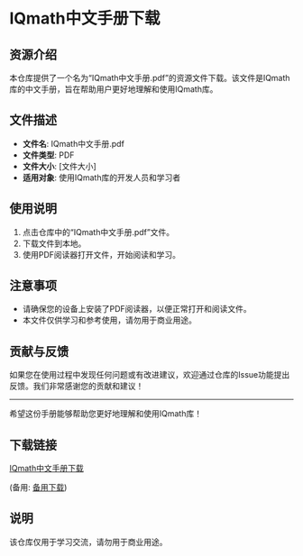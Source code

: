 # IQmath中文手册下载

## 资源介绍

本仓库提供了一个名为“IQmath中文手册.pdf”的资源文件下载。该文件是IQmath库的中文手册，旨在帮助用户更好地理解和使用IQmath库。

## 文件描述

- **文件名**: IQmath中文手册.pdf
- **文件类型**: PDF
- **文件大小**: [文件大小]
- **适用对象**: 使用IQmath库的开发人员和学习者

## 使用说明

1. 点击仓库中的“IQmath中文手册.pdf”文件。
2. 下载文件到本地。
3. 使用PDF阅读器打开文件，开始阅读和学习。

## 注意事项

- 请确保您的设备上安装了PDF阅读器，以便正常打开和阅读文件。
- 本文件仅供学习和参考使用，请勿用于商业用途。

## 贡献与反馈

如果您在使用过程中发现任何问题或有改进建议，欢迎通过仓库的Issue功能提出反馈。我们非常感谢您的贡献和建议！

---

希望这份手册能够帮助您更好地理解和使用IQmath库！

## 下载链接
[IQmath中文手册下载](https://pan.quark.cn/s/f7e426798123) 

(备用: [备用下载](https://pan.baidu.com/s/1B3EICtvs-JLaaI5dan-xfA?pwd=1234))

## 说明

该仓库仅用于学习交流，请勿用于商业用途。
